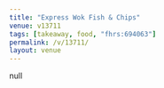 ```yaml
---
title: "Express Wok Fish & Chips"
venue: v13711
tags: [takeaway, food, "fhrs:694063"]
permalink: /v/13711/
layout: venue
---
```

null